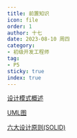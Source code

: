```yaml
---
title: 前置知识
icon: file
order: 1
author: 十七
date: 2023-08-10 周四
category:
- 初级开发工程师
tag:
- P5
sticky: true
index: true
---
```


[设计模式概述](01_设计模式概述/设计模式概述.md)

[UML图](02_UML图/UML图.md)

[六大设计原则(SOLID)](03_六大设计原则(SOLID)/六大设计原则(SOLID).md)
